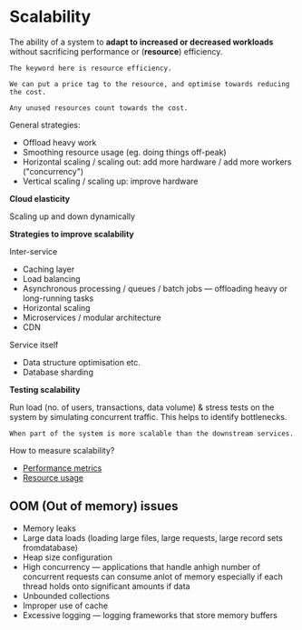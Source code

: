 # Scalability

The ability of a system to **adapt to increased or decreased workloads** without sacrificing performance or (**resource**) efficiency.

~~~admonish note
The keyword here is resource efficiency.

We can put a price tag to the resource, and optimise towards reducing the cost.

Any unused resources count towards the cost.
~~~

General strategies:

- Offload heavy work
- Smoothing resource usage (eg. doing things off-peak)
- Horizontal scaling / scaling out: add more hardware / add more workers ("concurrency")
- Vertical scaling / scaling up: improve hardware

**Cloud elasticity**

Scaling up and down dynamically

**Strategies to improve scalability**

Inter-service
- Caching layer
- Load balancing
- Asynchronous processing / queues / batch jobs — offloading heavy or long-running tasks
- Horizontal scaling
- Microservices / modular architecture
- CDN

Service itself
- Data structure optimisation etc.
- Database sharding

**Testing scalability**

Run load (no. of users, transactions, data volume) & stress tests on the system by simulating concurrent traffic. This helps to identify bottlenecks.

~~~admonish warning title="Scalability mismatches"
When part of the system is more scalable than the downstream services.
~~~

How to measure scalability?

* [Performance metrics](../metrics.md)
* [Resource usage](../metrics.md)

## OOM (Out of memory) issues
* Memory leaks
* Large data loads (loading large files, large requests, large record sets fromdatabase)
* Heap size configuration
* High concurrency — applications that handle anhigh number of concurrent requests can consume anlot of memory especially if each thread holds onto significant amounts if data
* Unbounded collections
* Improper use of cache
* Excessive logging — logging frameworks that store memory buffers
